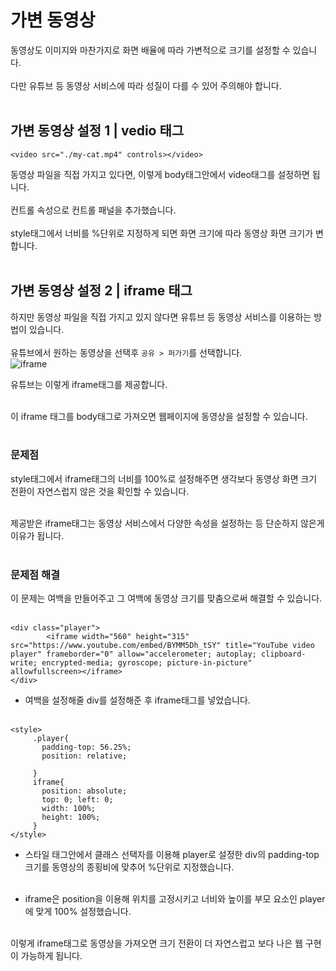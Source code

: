 # 가변 동영상
동영상도 이미지와 마찬가지로 화면 배율에 따라 가변적으로 크기를 설정할 수 있습니다.<br><br>
다만 유튜브 등 동영상 서비스에 따라 성질이 다를 수 있어 주의해야 합니다.<br><br>

## 가변 동영상 설정 1 | vedio 태그 
```
<video src="./my-cat.mp4" controls></video>
```
동영상 파일을 직접 가지고 있다면, 이렇게 body태그안에서 video태그를 설정하면 됩니다.<br><br>
컨트롤 속성으로 컨트롤 패널을 추가했습니다.<br><br>
style태그에서 너비를 %단위로 지정하게 되면 화면 크기에 따라 동영상 화면 크기가 변합니다.<br><br>

## 가변 동영상 설정 2 | iframe 태그
하지만 동영상 파일을 직접 가지고 있지 않다면 유튜브 등 동영상 서비스를 이용하는 방법이 있습니다.<br><br>
유튜브에서 원하는 동영상을 선택후 `공유 > 퍼가기`를 선택합니다.<br>
![iframe](https://user-images.githubusercontent.com/56298540/181203648-c1eae3fe-c877-45c0-8db9-f69e46f9bf2d.PNG)<br>

유튜브는 이렇게 iframe태그를 제공합니다.<br><br>

이 iframe 태그를 body태그로 가져오면 웹페이지에 동영상을 설정할 수 있습니다.<br><br>

### 문제점
style태그에서 iframe태그의 너비를 100%로 설정해주면 생각보다 동영상 화면 크기 전환이 자연스럽지 않은 것을 확인할 수 있습니다.<br><br>

제공받은 iframe태그는 동영상 서비스에서 다양한 속성을 설정하는 등 단순하지 않은게 이유가 됩니다.<br><br>

### 문제점 해결
이 문제는 여백을 만들어주고 그 여백에 동영상 크기를 맞춤으로써 해결할 수 있습니다.<br><br>

```
<div class="player">
        <iframe width="560" height="315" src="https://www.youtube.com/embed/BYMM5Dh_tSY" title="YouTube video player" frameborder="0" allow="accelerometer; autoplay; clipboard-write; encrypted-media; gyroscope; picture-in-picture" allowfullscreen></iframe>
</div>
 ```   

 * 여백을 설정해줄 div를 설정해준 후 iframe태그를 넣었습니다.<br><br>

 ```
 <style>
      .player{
        padding-top: 56.25%;
        position: relative;

      }
      iframe{
        position: absolute;
        top: 0; left: 0;
        width: 100%;
        height: 100%;
      }
</style>
```
* 스타일 태그안에서 클래스 선택자를 이용해 player로 설정한 div의 padding-top크기를 동영상의 종횡비에 맞추어 %단위로 지정했습니다.<br><br>

* iframe은 position을 이용해 위치를 고정시키고 너비와 높이를 부모 요소인 player에 맞게 100% 설정했습니다.<br><br>

이렇게 iframe태그로 동영상을 가져오면 크기 전환이 더 자연스럽고 보다 나은 웹 구현이 가능하게 됩니다.